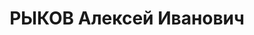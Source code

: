 ---
title: РЫКОВ Алексей Иванович
description: 'Род. в 1881, г. Саратов, русский, обр.: незаконченное высшее, член ВКП(б).
  Проживал: Москва, ул. Серафимовича, д. 2 (Дом правительства), кв. 18. Нарком связи
  СССР

  Арестован 27.02.1937. Обв. в участии в к.-р. организации и в шпионаже. Приговор:
  ВК ВС СССР, 13.03.1938 – ВМН. Расстрелян 15.03.1938, г.Москва.

  Реабилитирован Пленумом Верховного суда СССР 04.02.1988'
---